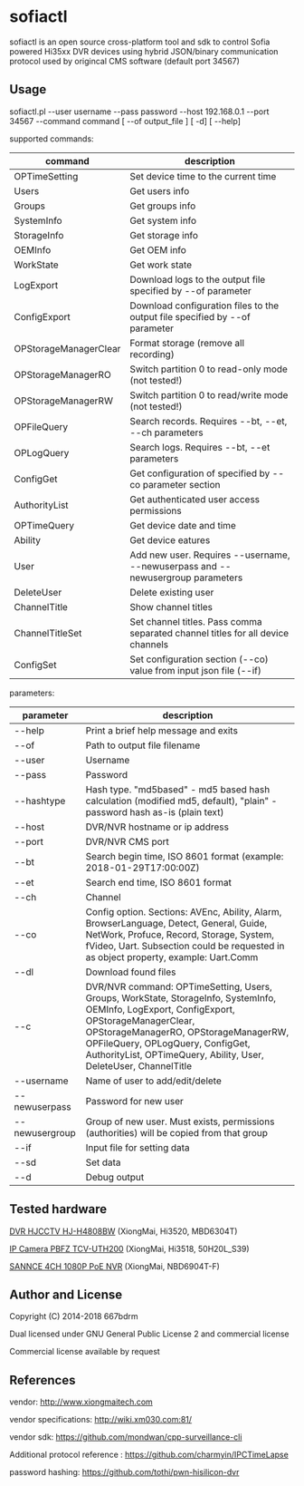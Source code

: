 # sofiactl

sofiactl is an open source cross-platform tool and sdk to control Sofia powered Hi35xx DVR devices 
using hybrid JSON/binary communication protocol used by origincal CMS software (default port 34567)


## Usage

sofiactl.pl --user username --pass password --host 192.168.0.1 --port 34567 --command command [ --of output_file ] [ -d] [ --help]

supported commands:

|command | description |
|--|--|
OPTimeSetting | Set device time to the current time
Users | Get users info
Groups | Get groups info
SystemInfo | Get system info
StorageInfo | Get storage info
OEMInfo | Get OEM info
WorkState | Get work state
LogExport | Download logs to the output file specified by --of parameter
ConfigExport | Download configuration files to the output file specified by --of parameter
OPStorageManagerClear | Format storage (remove all recording)
OPStorageManagerRO | Switch partition 0 to read-only mode (not tested!)
OPStorageManagerRW | Switch partition 0 to read/write mode (not tested!)
OPFileQuery | Search records. Requires --bt, --et, --ch parameters
OPLogQuery | Search logs. Requires --bt, --et parameters
ConfigGet | Get configuration of specified by --co parameter section
AuthorityList | Get authenticated user access permissions
OPTimeQuery | Get device date and time
Ability | Get device eatures
User | Add new user. Requires --username, --newuserpass and --newusergroup parameters
DeleteUser | Delete existing user
ChannelTitle | Show channel titles
ChannelTitleSet | Set channel titles. Pass comma separated channel titles for all device channels
ConfigSet | Set configuration section (--co) value from input json file (--if)

parameters:

|parameter | description |
|--|--|
--help | Print a brief help message and exits
--of | Path to output file filename
--user | Username
--pass | Password
--hashtype | Hash type. "md5based" - md5 based hash calculation (modified md5, default), "plain" - password hash as-is (plain text) 
--host | DVR/NVR hostname or ip address
--port | DVR/NVR CMS port
--bt | Search begin time, ISO 8601 format (example: 2018-01-29T17:00:00Z)
--et | Search end time, ISO 8601 format
--ch | Channel
--co | Config option. Sections:  AVEnc, Ability, Alarm, BrowserLanguage, Detect, General, Guide, NetWork, Profuce, Record, Storage, System, fVideo, Uart. Subsection could be requested in as object property, example: Uart.Comm
--dl | Download found files
--c | DVR/NVR command: OPTimeSetting, Users, Groups, WorkState, StorageInfo, SystemInfo, OEMInfo, LogExport, ConfigExport, OPStorageManagerClear, OPStorageManagerRO, OPStorageManagerRW, OPFileQuery, OPLogQuery, ConfigGet, AuthorityList, OPTimeQuery, Ability, User, DeleteUser, ChannelTitle
--username | Name of user to add/edit/delete
--newuserpass | Password for new user
--newusergroup | Group of new user. Must exists, permissions (authorities) will be copied from that group
--if | Input file for setting data
--sd | Set data
--d | Debug output


## Tested hardware

[DVR HJCCTV HJ-H4808BW](http://www.aliexpress.com/item/Hybird-NVR-8chs-H-264DVR-8chs-onvif-2-3-Economical-DVR-8ch-Video-4-AUDIO-AND/1918734952.html) (XiongMai, Hi3520, MBD6304T)

[IP Camera PBFZ TCV-UTH200](http://www.aliexpress.com/item/Free-shipping-2014-NEW-IP-camera-CCTV-2-0MP-HD-1080P-IP-Network-Security-CCTV-Waterproof/1958962188.html) (XiongMai, Hi3518, 50H20L_S39)

[SANNCE 4CH 1080P PoE NVR](https://www.amazon.co.uk/gp/product/B017DCMB22) (XiongMai, NBD6904T-F)

## Author and License

Copyright (C) 2014-2018 667bdrm

Dual licensed under GNU General Public License 2 and commercial license

Commercial license available by request

## References

vendor: http://www.xiongmaitech.com

vendor specifications: http://wiki.xm030.com:81/

vendor sdk: https://github.com/mondwan/cpp-surveillance-cli

Additional protocol reference : https://github.com/charmyin/IPCTimeLapse

password hashing: https://github.com/tothi/pwn-hisilicon-dvr
